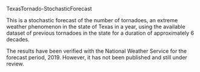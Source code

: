 TexasTornado-StochasticForecast

This is a stochastic forecast of the number of tornadoes, an extreme weather phenomenon in the state of Texas in a year, using the available dataset of previous tornadoes in the state for a duration of approximately 6 decades.

The results have been verified with the National Weather Service for the forecast period, 2019. However, it has not been published and still under review.
